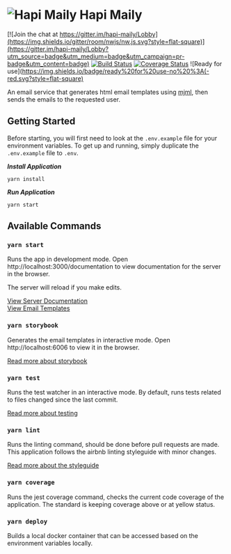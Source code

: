 # ![Hapi Maily](http://i.imgur.com/1oqDuSH.png?1) Hapi Maily

[![Join the chat at https://gitter.im/hapi-maily/Lobby](https://img.shields.io/gitter/room/nwjs/nw.js.svg?style=flat-square)](https://gitter.im/hapi-maily/Lobby?utm_source=badge&utm_medium=badge&utm_campaign=pr-badge&utm_content=badge)
[![Build Status](https://img.shields.io/travis/joshferrell/swagger-portal-server/master.svg?style=flat-square)](https://travis-ci.org/joshferrell/swagger-portal-server)
[![Coverage Status](https://img.shields.io/coveralls/joshferrell/hapi-maily/master.svg?style=flat-square)](https://coveralls.io/github/joshferrell/hapi-maily?branch=master)
![Ready for use](https://img.shields.io/badge/ready%20for%20use-no%20%3A(-red.svg?style=flat-square)

An email service that generates html email templates using [mjml](https://mjml.io/), then sends the emails to the requested user.

## Getting Started

Before starting, you will first need to look at the `.env.example` file for your environment variables.
To get up and running, simply duplicate the `.env.example` file to `.env`.

***Install Application***
```
yarn install
```

***Run Application***
```
yarn start
```

## Available Commands

### `yarn start`
Runs the app in development mode.
Open http://localhost:3000/documentation to view documentation
for the server in the browser.

The server will reload if you make edits.

[View Server Documentation](http://localhost:3000/documentation)<br />
[View Email Templates](http://localhost:3000/templates)

### `yarn storybook`
Generates the email templates in interactive mode.
Open http://localhost:6006 to view it in the browser.

[Read more about storybook](https://storybook.js.org/basics/introduction/)

### `yarn test`
Runs the test watcher in an interactive mode.
By default, runs tests related to files changed since the last commit.

[Read more about testing](https://facebook.github.io/jest/docs/en/getting-started.html)
### `yarn lint`
Runs the linting command, should be done before pull requests are made.
This application follows the airbnb linting styleguide with minor changes.

[Read more about the styleguide](https://github.com/airbnb/javascript)
### `yarn coverage`
Runs the jest coverage command, checks the current code coverage of the application.
The standard is keeping coverage above or at yellow status.

### `yarn deploy`
Builds a local docker container that can be accessed based on the environment
variables locally.
